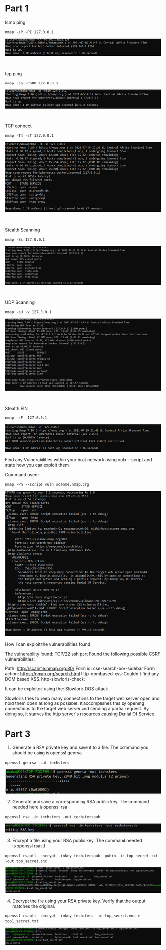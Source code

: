 
# Part 1

Icmp ping

    nmap -sP -PI 127.0.0.1

![](Pictures/Part1_1.png)

                    

tcp ping   

    nmap -sn -PS80 127.0.0.1

![](Pictures/Part1_2.png)

                     

TCP connect   

    nmap -T4 -sT 127.0.0.1

![](Pictures/Part1_3.png)

             

Stealth Scanning

    nmap -Ss 127.0.0.1

![](Pictures/Part1_4.png)

          

UDP Scanning   

    nmap -sU -v 127.0.0.1

![](Pictures/Part1_5.png)

         

Stealth FIN

    nmap -sF  127.0.0.1

![](Pictures/Part1_6.png)

Find any Vulnerabilities within your host network using vuln --script and state how you can exploit them

Command used:

    nmap -Pn --script vuln scanme.nmap.org

![](Pictures/Part1_7.png)


How I can exploit the vulnerabilities found:

The vulnerability found:
 TCP/22 ssh port
Found the following possible CSRF vulnerabilities:

Path: http://scanme.nmap.org:80/
Form id: cse-search-box-sidebar
Form action: https://nmap.org/search.html
http-dombased-xss: Couldn't find any DOM based XSS.
http-slowloris-check:

It can be exploited using the:
Slowloris DOS attack

Slowloris tries to keep many connections to the target web server open and hold them open as long as possible.  It accomplishes this by opening connections to the target web server and sending a partial request. By doing so, it starves the http server's resources causing Denial Of Service.



# Part 3

1. Generate a RSA private key and save it to a file. The command you should be using is openssl genrsa

`openssl genrsa -out techsters`

![](Pictures/Part3_1.png)


2. Generate and save a corresponding RSA public key. The command needed here is openssl rsa 


`openssl rsa -in techsters -out techsterspub`

![](Pictures/Part3_2.png)


3. Encrypt a file using your RSA public key. The command needed is openssl rsautl 


`openssl rsautl -encrypt -inkey techsterspub -pubin -in top_secret.txt -out top_secret.enc`

![](Pictures/Part3_3.png)

4. Decrypt the file using your RSA private key. Verify that the output matches the original. 

`openssl rsautl -decrypt -inkey techsters -in top_secret.enc > top1_secret.txt`


![](Pictures/Part3_4.png)